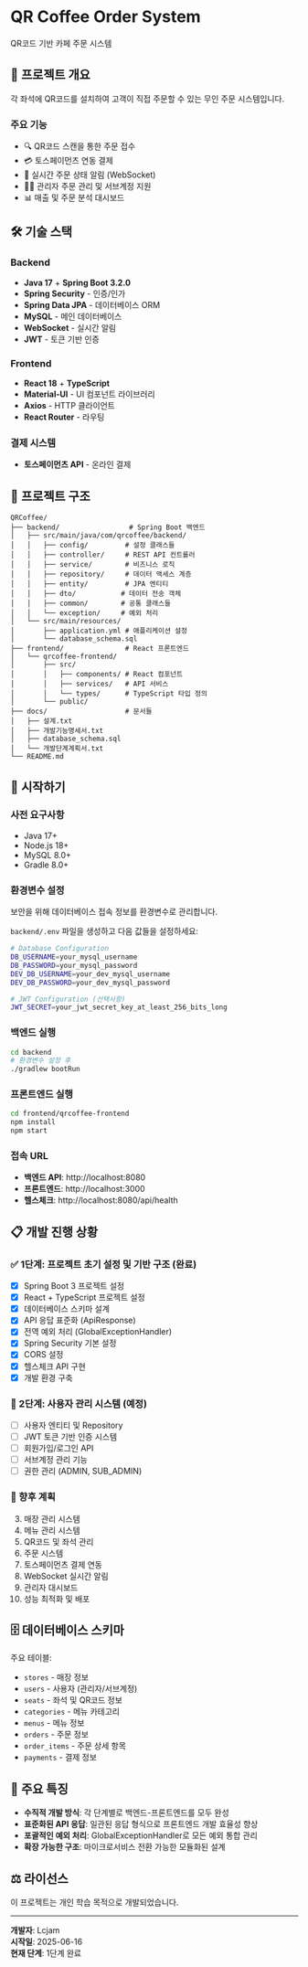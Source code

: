 # QR Coffee Order System

QR코드 기반 카페 주문 시스템

## 📖 프로젝트 개요

각 좌석에 QR코드를 설치하여 고객이 직접 주문할 수 있는 무인 주문 시스템입니다.

### 주요 기능
- 🔍 QR코드 스캔을 통한 주문 접수
- 💳 토스페이먼츠 연동 결제
- 📱 실시간 주문 상태 알림 (WebSocket)
- 👨‍💼 관리자 주문 관리 및 서브계정 지원
- 📊 매출 및 주문 분석 대시보드

## 🛠 기술 스택

### Backend
- **Java 17** + **Spring Boot 3.2.0**
- **Spring Security** - 인증/인가
- **Spring Data JPA** - 데이터베이스 ORM
- **MySQL** - 메인 데이터베이스
- **WebSocket** - 실시간 알림
- **JWT** - 토큰 기반 인증

### Frontend
- **React 18** + **TypeScript**
- **Material-UI** - UI 컴포넌트 라이브러리
- **Axios** - HTTP 클라이언트
- **React Router** - 라우팅

### 결제 시스템
- **토스페이먼츠 API** - 온라인 결제

## 📁 프로젝트 구조

```
QRCoffee/
├── backend/                 # Spring Boot 백엔드
│   ├── src/main/java/com/qrcoffee/backend/
│   │   ├── config/         # 설정 클래스들
│   │   ├── controller/     # REST API 컨트롤러
│   │   ├── service/        # 비즈니스 로직
│   │   ├── repository/     # 데이터 액세스 계층
│   │   ├── entity/         # JPA 엔티티
│   │   ├── dto/           # 데이터 전송 객체
│   │   ├── common/        # 공통 클래스들
│   │   └── exception/     # 예외 처리
│   └── src/main/resources/
│       ├── application.yml # 애플리케이션 설정
│       └── database_schema.sql
├── frontend/               # React 프론트엔드
│   └── qrcoffee-frontend/
│       ├── src/
│       │   ├── components/ # React 컴포넌트
│       │   ├── services/   # API 서비스
│       │   └── types/      # TypeScript 타입 정의
│       └── public/
├── docs/                   # 문서들
│   ├── 설계.txt
│   ├── 개발기능명세서.txt
│   ├── database_schema.sql
│   └── 개발단계계획서.txt
└── README.md
```

## 🚀 시작하기

### 사전 요구사항
- Java 17+
- Node.js 18+
- MySQL 8.0+
- Gradle 8.0+

### 환경변수 설정
보안을 위해 데이터베이스 접속 정보를 환경변수로 관리합니다.

`backend/.env` 파일을 생성하고 다음 값들을 설정하세요:
```bash
# Database Configuration
DB_USERNAME=your_mysql_username
DB_PASSWORD=your_mysql_password
DEV_DB_USERNAME=your_dev_mysql_username
DEV_DB_PASSWORD=your_dev_mysql_password

# JWT Configuration (선택사항)
JWT_SECRET=your_jwt_secret_key_at_least_256_bits_long
```

### 백엔드 실행
```bash
cd backend
# 환경변수 설정 후
./gradlew bootRun
```

### 프론트엔드 실행
```bash
cd frontend/qrcoffee-frontend
npm install
npm start
```

### 접속 URL
- **백엔드 API**: http://localhost:8080
- **프론트엔드**: http://localhost:3000
- **헬스체크**: http://localhost:8080/api/health

## 📋 개발 진행 상황

### ✅ 1단계: 프로젝트 초기 설정 및 기반 구조 (완료)
- [x] Spring Boot 3 프로젝트 설정
- [x] React + TypeScript 프로젝트 설정
- [x] 데이터베이스 스키마 설계
- [x] API 응답 표준화 (ApiResponse)
- [x] 전역 예외 처리 (GlobalExceptionHandler)
- [x] Spring Security 기본 설정
- [x] CORS 설정
- [x] 헬스체크 API 구현
- [x] 개발 환경 구축

### 🔄 2단계: 사용자 관리 시스템 (예정)
- [ ] 사용자 엔티티 및 Repository
- [ ] JWT 토큰 기반 인증 시스템
- [ ] 회원가입/로그인 API
- [ ] 서브계정 관리 기능
- [ ] 권한 관리 (ADMIN, SUB_ADMIN)

### 📅 향후 계획
3. 매장 관리 시스템
4. 메뉴 관리 시스템  
5. QR코드 및 좌석 관리
6. 주문 시스템
7. 토스페이먼츠 결제 연동
8. WebSocket 실시간 알림
9. 관리자 대시보드
10. 성능 최적화 및 배포

## 🗄 데이터베이스 스키마

주요 테이블:
- `stores` - 매장 정보
- `users` - 사용자 (관리자/서브계정)
- `seats` - 좌석 및 QR코드 정보
- `categories` - 메뉴 카테고리
- `menus` - 메뉴 정보
- `orders` - 주문 정보
- `order_items` - 주문 상세 항목
- `payments` - 결제 정보

## 📝 주요 특징

- **수직적 개발 방식**: 각 단계별로 백엔드-프론트엔드를 모두 완성
- **표준화된 API 응답**: 일관된 응답 형식으로 프론트엔드 개발 효율성 향상
- **포괄적인 예외 처리**: GlobalExceptionHandler로 모든 예외 통합 관리
- **확장 가능한 구조**: 마이크로서비스 전환 가능한 모듈화된 설계

## ⚖️ 라이선스

이 프로젝트는 개인 학습 목적으로 개발되었습니다.

---

**개발자**: Lcjam  
**시작일**: 2025-06-16  
**현재 단계**: 1단계 완료 